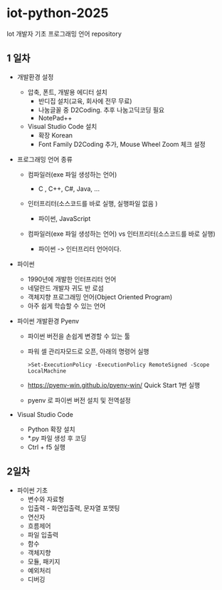 # iot-python-2025
Iot 개발자 기초 프로그래밍 언어 repository

## 1 일차
- 개발환경 설정 
    - 압축, 폰트, 개발용 에디터 설치
        - 반디집 설치(교육, 회사에 전무 무료)
        - 나눔글꼴 중 D2Coding. 추후 나눔고딕코딩 필요 
        - NotePad++  
    - Visual Studio Code 설치
        - 확장 Korean
        - Font Family D2Coding 추가, Mouse Wheel Zoom  체크 설정    

- 프로그래밍 언어 종류
    - 컴파일러(exe 파일 생성하는 언어)
        - C , C++, C#, Java, ...

    - 인터프리터(소스코드를 바로 실행, 실행파일 없음 )
        - 파이썬, JavaScript            
    - 컴파일러(exe 파일 생성하는 언어) vs 인터프리터(소스코드를 바로 실행)
        - 파이썬 -> 인터프리터 언어이다. 

- 파이썬 
    - 1990년에 개발한 인터프리터 언어
    - 네덜란드 개발자 귀도 반 로섬
    - 객체지향 프로그래밍 언어(Object Oriented Program)
    - 아주 쉽게 학습할 수 있는 언어

- 파이썬 개발환경 Pyenv
    - 파이썬 버전을 손쉽게 변경할 수 있는 툴 
    - 파워 셀 관리자모드로 오픈, 아래의 명령어 실행
        ```shell
        >Set-ExecutionPolicy -ExecutionPolicy RemoteSigned -Scope LocalMachine
        ```

    - https://pyenv-win.github.io/pyenv-win/ Quick Start 1번 실행
    - pyenv 로 파이썬 버전 설치 및 전역설정 

- Visual Studio Code
    - Python 확장 설치
    - *.py 파일 생성 후 코딩
    - Ctrl + f5 실행


## 2일차
- 파이썬 기초 
    - 변수와 자료형
    - 입출력 - 화면입출력, 문자열 포맷팅
    - 연산자
    - 흐름제어
    - 파일 입출력
    - 함수
    - 객체지향
    - 모듈, 패키지
    - 예외처리
    - 디버깅